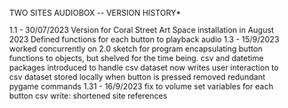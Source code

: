 TWO SITES AUDIOBOX -- VERSION HISTORY*

1.1 - 30/07/2023
Version for Coral Street Art Space installation in August 2023
Defined functions for each button to playback audio
1.3 - 15/9/2023
worked concurrently on 2.0 sketch for program encapsulating button functions to objects, but shelved for the time being. 
csv and datetime packages introduced to handle csv dataset
now writes user interaction to csv dataset stored locally when button is pressed
removed redundant pygame commands
1.31 - 16/9/2023
fix to volume set variables for each button
csv write: shortened site references
